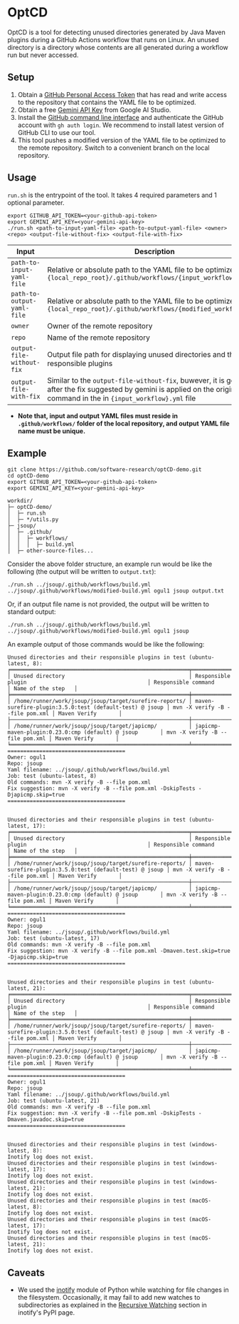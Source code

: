 # OptCD

OptCD is a tool for detecting unused directories generated by Java Maven plugins during a GitHub Actions workflow that runs on Linux. An unused directory is a directory whose contents are all generated during a workflow run but never accessed. 

## Setup
1. Obtain a [GitHub Personal Access Token](https://github.com/settings/tokens) that has read and write access to the repository that contains the YAML file to be optimized.
2. Obtain a free [Gemini API Key](https://aistudio.google.com/app/apikey) from Google AI Studio.
3. Install the [GitHub command line interface](https://cli.github.com) and authenticate the GitHub account with `gh auth login`. We recommend to install latest version of GitHub CLI to use our tool.
4. This tool pushes a modified version of the YAML file to be optimized to the remote repository. Switch to a convenient branch on the local repository.

## Usage
`run.sh` is the entrypoint of the tool. It takes 4 required parameters and 1 optional parameter.
```
export GITHUB_API_TOKEN=<your-github-api-token>
export GEMINI_API_KEY=<your-gemini-api-key>
./run.sh <path-to-input-yaml-file> <path-to-output-yaml-file> <owner> <repo> <output-file-without-fix> <output-file-with-fix>
```
| Input                      | Description                                                                                                                     |
|----------------------------|---------------------------------------------------------------------------------------------------------------------------------|
| `path-to-input-yaml-file`  | Relative or absolute path to the YAML file to be optimized, e.g., `{local_repo_root}/.github/workflows/{input_workflow}.yml`    |
| `path-to-output-yaml-file` | Relative or absolute path to the YAML file to be optimized, e.g., `{local_repo_root}/.github/workflows/{modified_workflow}.yml` |
| `owner`                    | Owner of the remote repository                                                                                                  |                                                                                                 |
| `repo`                     | Name of the remote repository                                                                                                   |
| `output-file-without-fix`              | Output file path for displaying unused directories and therir responsible plugins                         |
| `output-file-with-fix`              | Similar to the `output-file-without-fix`, buwever, it is generated after the fix suggested by gemini is applied on the original command in the in `{input_workflow}.yml` file                   |

* **Note that, input and output YAML files must reside in `.github/workflows/` folder of the local repository, and output YAML file name must be unique.**


## Example
```
git clone https://github.com/software-research/optCD-demo.git
cd optCD-demo
export GITHUB_API_TOKEN=<your-github-api-token>
export GEMINI_API_KEY=<your-gemini-api-key>
```
```
workdir/
├─ optCD-demo/
│  ├─ run.sh
│  ├─ */utils.py
├─ jsoup/
│  ├─ .github/
│  │  ├─ workflows/
│  │  │  ├─ build.yml
│  ├─ other-source-files...
```
Consider the above folder structure, an example run would be like the following (the output will be written to `output.txt`):

```
./run.sh ../jsoup/.github/workflows/build.yml ../jsoup/.github/workflows/modified-build.yml ogul1 jsoup output.txt
```

Or, if an output file name is not provided, the output will be written to standard output:

```
./run.sh ../jsoup/.github/workflows/build.yml ../jsoup/.github/workflows/modified-build.yml ogul1 jsoup
```

An example output of those commands would be like the following:

```
Unused directories and their responsible plugins in test (ubuntu-latest, 8):
╒════════════════════════════════════════════════════════╤═════════════════════════════════════════════════════════╤═════════════════════════════════╤════════════════════╕
│ Unused directory                                       │ Responsible plugin                                      │ Responsible command             │ Name of the step   │
╞════════════════════════════════════════════════════════╪═════════════════════════════════════════════════════════╪═════════════════════════════════╪════════════════════╡
│ /home/runner/work/jsoup/jsoup/target/surefire-reports/ │ maven-surefire-plugin:3.5.0:test (default-test) @ jsoup │ mvn -X verify -B --file pom.xml │ Maven Verify       │
├────────────────────────────────────────────────────────┼─────────────────────────────────────────────────────────┼─────────────────────────────────┼────────────────────┤
│ /home/runner/work/jsoup/jsoup/target/japicmp/          │ japicmp-maven-plugin:0.23.0:cmp (default) @ jsoup       │ mvn -X verify -B --file pom.xml │ Maven Verify       │
╘════════════════════════════════════════════════════════╧═════════════════════════════════════════════════════════╧═════════════════════════════════╧════════════════════╛
=====================================
Owner: ogul1
Repo: jsoup
Yaml filename: ../jsoup/.github/workflows/build.yml
Job: test (ubuntu-latest, 8)
Old commands: mvn -X verify -B --file pom.xml
Fix suggestion: mvn -X verify -B --file pom.xml -DskipTests -Djapicmp.skip=true
=====================================


Unused directories and their responsible plugins in test (ubuntu-latest, 17):
╒════════════════════════════════════════════════════════╤═════════════════════════════════════════════════════════╤═════════════════════════════════╤════════════════════╕
│ Unused directory                                       │ Responsible plugin                                      │ Responsible command             │ Name of the step   │
╞════════════════════════════════════════════════════════╪═════════════════════════════════════════════════════════╪═════════════════════════════════╪════════════════════╡
│ /home/runner/work/jsoup/jsoup/target/surefire-reports/ │ maven-surefire-plugin:3.5.0:test (default-test) @ jsoup │ mvn -X verify -B --file pom.xml │ Maven Verify       │
├────────────────────────────────────────────────────────┼─────────────────────────────────────────────────────────┼─────────────────────────────────┼────────────────────┤
│ /home/runner/work/jsoup/jsoup/target/japicmp/          │ japicmp-maven-plugin:0.23.0:cmp (default) @ jsoup       │ mvn -X verify -B --file pom.xml │ Maven Verify       │
╘════════════════════════════════════════════════════════╧═════════════════════════════════════════════════════════╧═════════════════════════════════╧════════════════════╛
=====================================
Owner: ogul1
Repo: jsoup
Yaml filename: ../jsoup/.github/workflows/build.yml
Job: test (ubuntu-latest, 17)
Old commands: mvn -X verify -B --file pom.xml
Fix suggestion: mvn -X verify -B --file pom.xml -Dmaven.test.skip=true -Djapicmp.skip=true 
=====================================


Unused directories and their responsible plugins in test (ubuntu-latest, 21):
╒════════════════════════════════════════════════════════╤═════════════════════════════════════════════════════════╤═════════════════════════════════╤════════════════════╕
│ Unused directory                                       │ Responsible plugin                                      │ Responsible command             │ Name of the step   │
╞════════════════════════════════════════════════════════╪═════════════════════════════════════════════════════════╪═════════════════════════════════╪════════════════════╡
│ /home/runner/work/jsoup/jsoup/target/surefire-reports/ │ maven-surefire-plugin:3.5.0:test (default-test) @ jsoup │ mvn -X verify -B --file pom.xml │ Maven Verify       │
├────────────────────────────────────────────────────────┼─────────────────────────────────────────────────────────┼─────────────────────────────────┼────────────────────┤
│ /home/runner/work/jsoup/jsoup/target/japicmp/          │ japicmp-maven-plugin:0.23.0:cmp (default) @ jsoup       │ mvn -X verify -B --file pom.xml │ Maven Verify       │
╘════════════════════════════════════════════════════════╧═════════════════════════════════════════════════════════╧═════════════════════════════════╧════════════════════╛
=====================================
Owner: ogul1
Repo: jsoup
Yaml filename: ../jsoup/.github/workflows/build.yml
Job: test (ubuntu-latest, 21)
Old commands: mvn -X verify -B --file pom.xml
Fix suggestion: mvn -X verify -B --file pom.xml -DskipTests -Dmaven.javadoc.skip=true
=====================================


Unused directories and their responsible plugins in test (windows-latest, 8):
Inotify log does not exist.
Unused directories and their responsible plugins in test (windows-latest, 17):
Inotify log does not exist.
Unused directories and their responsible plugins in test (windows-latest, 21):
Inotify log does not exist.
Unused directories and their responsible plugins in test (macOS-latest, 8):
Inotify log does not exist.
Unused directories and their responsible plugins in test (macOS-latest, 17):
Inotify log does not exist.
Unused directories and their responsible plugins in test (macOS-latest, 21):
Inotify log does not exist.
```

## Caveats

* We used the [inotify](https://pypi.org/project/inotify/) module of Python while watching for file changes in the filesystem. Occasionally, it may fail to add new watches to subdirectories as explained in the [Recursive Watching](https://pypi.org/project/inotify/) section in inotify's PyPI page. 
